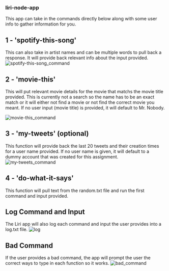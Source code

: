 ### liri-node-app

This app can take in the commands directly below along with some user info to gather information for you.

## 1 - 'spotify-this-song' <song name>
This can also take in artist names and can be multiple words to pull back a response. It will provide back relevant info about the input provided.
![spotify-this-song_command](https://user-images.githubusercontent.com/29190130/38388644-11d66534-38d9-11e8-8700-c2be36e43418.PNG)

## 2 - 'movie-this' <movie title>
This will put relevant movie details for the movie that matchs the movie title provided. This is currently not a search so the name has to be an exact match or it will either not find a movie or not find the correct movie you meant. If no user input (movie title) is provided, it will default to Mr. Nobody.
	
![movie-this_command](https://user-images.githubusercontent.com/29190130/38388660-1dd0d450-38d9-11e8-8277-a038936a5f34.PNG)

## 3 - 'my-tweets' (optional) <User Name>
This function will provide back the last 20 tweets and their creation times for a user name provided. If no user name is given, it will default to a dummy account that was created for this assignment.
![my-tweets_command](https://user-images.githubusercontent.com/29190130/38388652-17c4b59a-38d9-11e8-8c66-089be49d0406.PNG)

## 4 - 'do-what-it-says' 
This function will pull text from the random.txt file and run the first command and input provided. 
	

## Log Command and Input
The Liri app will also log each command and input the user provides into a log.txt file.
![log](https://user-images.githubusercontent.com/29190130/38388665-2110870a-38d9-11e8-8d42-ca01ead29b13.PNG)


## Bad Command
If the user provides a bad command, the app will prompt the user the correct ways to type in each function so it works.
![bad_command](https://user-images.githubusercontent.com/29190130/38388671-250a9364-38d9-11e8-9b3f-3f6998cc19a9.PNG)




